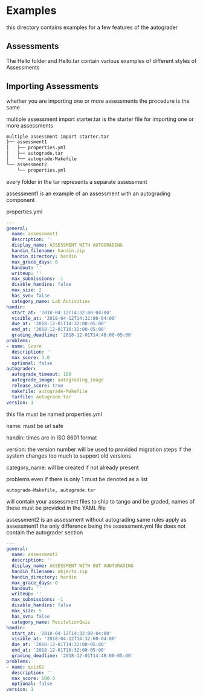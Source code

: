 # Examples

this directory contains examples for a few features of the autograder

## Assessments

The Hello folder and Hello.tar contain various examples of different styles of Assessments


## Importing Assessments

whether you are importing one or more assessments the procedure is the same

multiple assessment import starter.tar is the starter file for importing one or more assessments


```bash
multiple assessment import starter.tar
├── assessment1
│   ├── properties.yml
│   ├── autograde.tar
│   └── autograde-Makefile
└── assessment2
    └── properties.yml

```

every folder in the tar represents a separate assessment

assessment1 is an example of an assessment with an autograding component

properties.yml
```YAML
---
general:
  name: assessment1
  description: ''
  display_name: ASSESSMENT WITH AUTOGRADING
  handin_filename: handin.zip
  handin_directory: handin
  max_grace_days: 0
  handout: ''
  writeup: ''
  max_submissions: -1
  disable_handins: false
  max_size: 2
  has_svn: false
  category_name: Lab Activities
handin:
  start_at: '2018-04-12T14:32:00-04:00'
  visible_at: '2018-04-12T14:32:00-04:00'
  due_at: '2018-12-01T14:32:00-05:00'
  end_at: '2018-12-01T16:32:00-05:00'
  grading_deadline: '2018-12-01T14:48:00-05:00'
problems:
- name: Score
  description: ''
  max_score: 3.0
  optional: false
autograder:
  autograde_timeout: 180
  autograde_image: autograding_image
  release_score: true
  makefile: autograde-Makefile
  tarfile: autograde.tar
version: 1


```
this file must be named properties.yml

name: must be url safe

handin: times are in ISO 8601 format

version: the version number will be used to provided migration steps if the system changes too much to support old versions

category_name: will be created if not already present

problems even if there is only 1 must be denoted as a list

~~~
autograde-Makefile, autograde.tar
~~~
will contain your assessment files to ship to tango and be graded, names of these must be provided in the YAML file

assessment2 is an assessment without autograding same rules apply as assessment1 the only difference being the assessment.yml file does not contain the autograder section

```YAML
---
general:
  name: assessment2
  description: ''
  display_name: ASSESSMENT WITH OUT AUOTGRADING
  handin_filename: objects.zip
  handin_directory: handin
  max_grace_days: 0
  handout: ''
  writeup: ''
  max_submissions: -1
  disable_handins: false
  max_size: 5
  has_svn: false
  category_name: RecitationQuiz
handin:
  start_at: '2018-04-12T14:32:00-04:00'
  visible_at: '2018-04-12T14:32:00-04:00'
  due_at: '2018-12-01T14:32:00-05:00'
  end_at: '2018-12-01T16:32:00-05:00'
  grading_deadline: '2018-12-01T14:48:00-05:00'
problems:
- name: quiz02
  description: ''
  max_score: 100.0
  optional: false
version: 1
```
